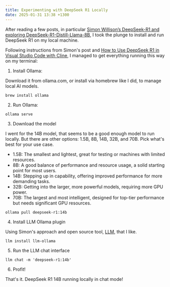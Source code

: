 ```yaml
---
title: Experimenting with DeepSeek R1 Locally
date: 2025-01-31 13:38 +1300
---
```


After reading a few posts, in particular [Simon Willison’s DeepSeek-R1 and exploring DeepSeek-R1-Distill-Llama-8B](https://simonwillison.net/2025/Jan/20/deepseek-r1/), I took the plunge to install and run DeepSeek R1 on my local machine.

Following instructions from Simon's post and [How to Use DeepSeek R1 in Visual Studio Code with Cline](https://apidog.com/blog/free-deepseek-r1-vscode-cline/), I managed to get everything running this way on my terminal:

1. Install Ollama:

Download it from ollama.com, or install via homebrew like I did, to manage local AI models.

`brew install ollama`

2. Run Ollama:

`ollama serve`

3. Download the model

I went for the 14B model, that seems to be a good enough model to run locally. But there are other options: 1.5B, 8B, 14B, 32B, and 70B. Pick what's best for your use case.

- 1.5B: The smallest and lightest, great for testing or machines with limited resources.
- 8B: A good balance of performance and resource usage, a solid starting point for most users.
- 14B: Stepping up in capability, offering improved performance for more demanding tasks.
- 32B: Getting into the larger, more powerful models, requiring more GPU power.
- 70B: The largest and most intelligent, designed for top-tier performance but needs significant GPU resources.

`ollama pull deepseek-r1:14b`

4. Install LLM Ollama plugin

Using Simon's approach and open source tool, [LLM](https://llm.datasette.io/en/stable/), that I like.

`llm install llm-ollama`

5. Run the LLM chat interface

`llm chat -m 'deepseek-r1:14b'`

6. Profit!

That's it. DeepSeek R1 14B running locally in chat mode!
